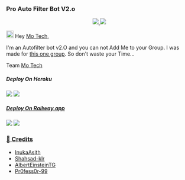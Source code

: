 ### Pro Auto Filter Bot V2.o

  </a>
</p>
<p align="center">
  <a href="https://github.com/PR0FESS0R-99/Pro-Auto-Filter-Bot-V2.O/stargazers">
    <img src="https://img.shields.io/github/stars/PR0FESS0R-99/Pro-Auto-Filter-Bot-V2.O?style=social">

  </a>
  
  <a href="https://github.com/PR0FESS0R-99/Pro-Auto-Filter-Bot-V2.O/fork">
    <img src="https://img.shields.io/github/forks/PR0FESS0R-99/Pro-Auto-Filter-Bot-V2.O?label=Fork&style=social">

  </a>  
</p>

<img src="https://github.com/Mo-Tech-MRK-YT/Mo-Tech-MRK-YT/blob/main/gifs/Hi.gif" width="20px"> Hey [Mo Tech](https://Telegram.dog/Mo_Tech_Group),

I'm an Autofilter bot v2.O and you can not Add Me to your Group. I was made for <a href="t.me/{}">this one group</a>. So don't waste your Time...

Team [Mo Tech](https://Telegram.dog/Mo_Tech_YT)


##### Deploy On Heroku 
<a href="https://youtu.be/OTqZmADyOjU"><img src="https://img.shields.io/badge/How%20To%20Deploy-blue.svg?logo=Youtube"></a>
<a href="https://youtu.be/OTqZmADyOjU"><img src="https://img.shields.io/youtube/views/OTqZmADyOjU?style=social">

##### Deploy On Railway.app
<a href="https://youtu.be/zDcckqRBIlM"><img src="https://img.shields.io/badge/How%20To%20Deploy-blue.svg?logo=Youtube"></a>
<a href="https://youtu.be/zDcckqRBIlM"><img src="https://img.shields.io/youtube/views/zDcckqRBIlM?style=social">

### 🧒 Credits


* [InukaAsith](https://github.com/InukaAsith)
* [Shahsad-klr](https://github.com/shahsad-klr)
* [AlbertEinsteinTG](https://github.com/AlbertEinsteinTG)
* [Pr0fess0r-99](https://github.com/PR0FESS0R-99/Pro-Auto-Filter-Bot-V2.O)
